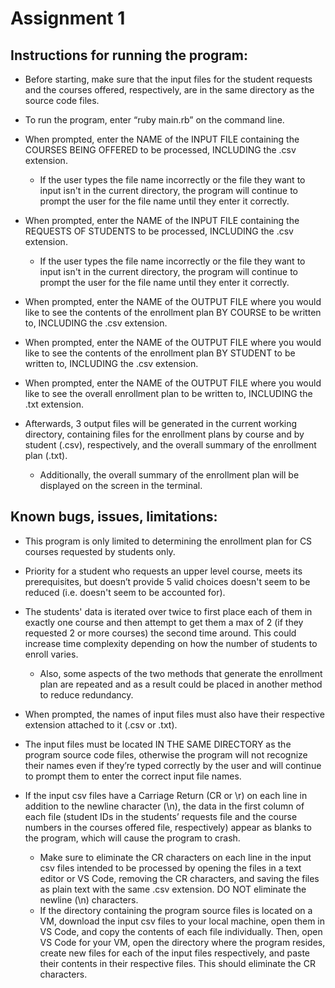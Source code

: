 # Assignment 1

## Instructions for running the program:

* Before starting, make sure that the input files for the student requests and the courses offered, respectively, are in the same directory as the source code files.

* To run the program, enter “ruby main.rb” on the command line.

* When prompted, enter the NAME of the INPUT FILE containing the COURSES BEING OFFERED to be processed, INCLUDING the .csv extension.
  * If the user types the file name incorrectly or the file they want to input isn't in the current directory, the program will continue to prompt the user for the file name until they enter it correctly.

* When prompted, enter the NAME of the INPUT FILE containing the REQUESTS OF STUDENTS to be processed, INCLUDING the .csv extension.
  * If the user types the file name incorrectly or the file they want to input isn't in the current directory, the program will continue to prompt the user for the file name until they enter it correctly.

* When prompted, enter the NAME of the OUTPUT FILE where you would like to see the contents of the enrollment plan BY COURSE to be written to, INCLUDING the .csv extension.

* When prompted, enter the NAME of the OUTPUT FILE where you would like to see the contents of the enrollment plan BY STUDENT to be written to, INCLUDING the .csv extension.

* When prompted, enter the NAME of the OUTPUT FILE where you would like to see the overall enrollment plan to be written to, INCLUDING the .txt extension.

* Afterwards, 3 output files will be generated in the current working directory, containing files for the enrollment plans by course and by student (.csv), respectively, and the overall summary of the enrollment plan (.txt).
  * Additionally, the overall summary of the enrollment plan will be displayed on the screen in the terminal.

## Known bugs, issues, limitations:

* This program is only limited to determining the enrollment plan for CS courses requested by students only.

* Priority for a student who requests an upper level course, meets its prerequisites, but doesn’t provide 5 valid choices doesn't seem to be reduced (i.e. doesn't seem to be accounted for).

* The students' data is iterated over twice to first place each of them in exactly one course and then attempt to get them a max of 2 (if they requested 2 or more courses) the second time around. This could increase time complexity depending on how the number of students to enroll varies.
  * Also, some aspects of the two methods that generate the enrollment plan are repeated and as a result could be placed in another method to reduce redundancy.

* When prompted, the names of input files must also have their respective extension attached to it (.csv or .txt).

* The input files must be located IN THE SAME DIRECTORY as the program source code files, otherwise the program will not recognize their names even if they’re typed correctly by the user and will continue to prompt them to enter the correct input file names.

* If the input csv files have a Carriage Return (CR or \r) on each line in addition to the newline character (\n), the data in the first column of each file (student IDs in the students’ requests file and the course numbers in the courses offered file, respectively) appear as blanks to the program, which will cause the program to crash.
  * Make sure to eliminate the CR characters on each line in the input csv files intended to be processed by opening the files in a text editor or VS Code, removing the CR characters, and saving the files as plain text with the same .csv extension. DO NOT eliminate the newline (\n) characters.
  * If the directory containing the program source files is located on a VM, download the input csv files to your local machine, open them in VS Code, and copy the contents of each file individually. Then, open VS Code for your VM, open the directory where the program resides, create new files for each of the input files respectively, and paste their contents in their respective files. This should eliminate the CR characters.
